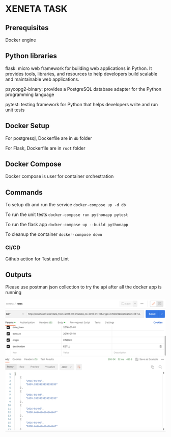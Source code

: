 # XENETA TASK

## Prerequisites

Docker engine

## Python libraries

flask: micro web framework for building web applications in Python. It provides tools, libraries, and resources to help developers build scalable and maintainable web applications.

psycopg2-binary: provides a PostgreSQL database adapter for the Python programming language

pytest: testing framework for Python that helps developers write and run unit tests

## Docker Setup

For postgresql, Dockerfile are in `db` folder

For Flask, Dockerfile are in `root` folder

## Docker Compose

Docker compose is user for container orchestration

## Commands

To setup db and run the service
`docker-compose up -d db`

To run the unit tests
`docker-compose run pythonapp pytest`

To run the flask app
`docker-compose up --build pythonapp`

To cleanup the container
`docker-compose down`

### CI/CD

Github action for Test and Lint

## Outputs

Please use postman json collection to try the api after all the docker app is running

![Output](https://github.com/ashishyd/xeneta-task/blob/main/Screenshot%202023-03-25%20at%2012.08.46%20PM.png)
